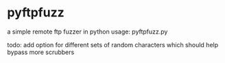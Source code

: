 # pyftpfuzz
a simple remote ftp fuzzer in python
usage: pyftpfuzz.py <target> <command to fuzz>

todo: add option for different sets of random characters which should help bypass more scrubbers
